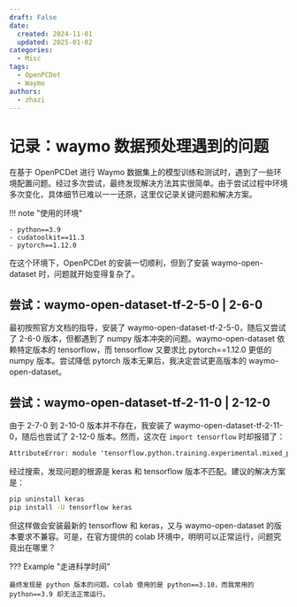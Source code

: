 ```yaml
---
draft: False 
date: 
  created: 2024-11-01
  updated: 2025-01-02
categories:
  - Misc
tags:
  - OpenPCDet
  - Waymo
authors:
  - zhazi
---
```


# 记录：waymo 数据预处理遇到的问题

在基于 OpenPCDet 进行 Waymo 数据集上的模型训练和测试时，遇到了一些环境配置问题。经过多次尝试，最终发现解决方法其实很简单。由于尝试过程中环境多次变化，具体细节已难以一一还原，这里仅记录关键问题和解决方案。
<!-- more -->

!!! note "使用的环境"

    - python==3.9
    - cudatoolkit==11.3
    - pytorch==1.12.0

在这个环境下，OpenPCDet 的安装一切顺利，但到了安装 waymo-open-dataset 时，问题就开始变得复杂了。

## 尝试：waymo-open-dataset-tf-2-5-0 | 2-6-0

最初按照官方文档的指导，安装了 waymo-open-dataset-tf-2-5-0，随后又尝试了 2-6-0 版本，但都遇到了 numpy 版本冲突的问题。waymo-open-dataset 依赖特定版本的 tensorflow，而 tensorflow 又要求比 pytorch==1.12.0 更低的 numpy 版本。尝试降低 pytorch 版本无果后，我决定尝试更高版本的 waymo-open-dataset。

## 尝试：waymo-open-dataset-tf-2-11-0 | 2-12-0

由于 2-7-0 到 2-10-0 版本并不存在，我安装了 waymo-open-dataset-tf-2-11-0，随后也尝试了 2-12-0 版本。然而，这次在 `import tensorflow` 时却报错了：

``` txt title='错误信息'
AttributeError: module 'tensorflow.python.training.experimental.mixed_precision' has no attribute '_register_wrapper_optimizer_cls'
```

经过搜索，发现问题的根源是 keras 和 tensorflow 版本不匹配。建议的解决方案是：

```bash
pip uninstall keras
pip install -U tensorflow keras
```

但这样做会安装最新的 tensorflow 和 keras，又与 waymo-open-dataset 的版本要求不兼容。可是，在官方提供的 colab 环境中，明明可以正常运行，问题究竟出在哪里？


??? Example "走进科学时间"

    最终发现是 python 版本的问题。colab 使用的是 python==3.10，而我常用的 python==3.9 却无法正常运行。

